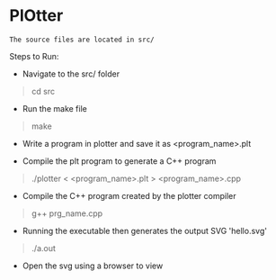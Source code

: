 # PlOtter

    The source files are located in src/
    
Steps to Run:

  - Navigate to the src/ folder
  > cd src
  
  - Run the make file
  > make

  - Write a program in plotter and save it as <program_name>.plt

  - Compile the plt program to generate a C++ program
  > ./plotter < <program_name>.plt > <program_name>.cpp

  - Compile the C++ program created by the plotter compiler
  > g++ prg_name.cpp
  
  - Running the executable then generates the output SVG 'hello.svg'
  > ./a.out

  - Open the svg using a browser to view
